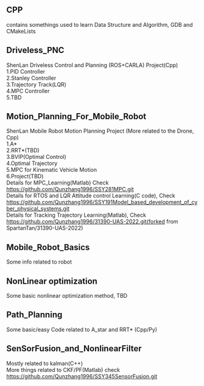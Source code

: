 ## CPP
contains somethings used to learn Data Structure and Algorithm, GDB and CMakeLists
## Driveless_PNC
ShenLan Driveless Control and Planning (ROS+CARLA) Project(Cpp)  
1.PID Controller  
2.Stanley Controller  
3.Trajectory Track(LQR)    
4.MPC Controller  
5.TBD  
## Motion_Planning_For_Mobile_Robot
ShenLan Mobile Robot Motion Planning Project (More related to the Drone, Cpp)    
1.A*  
2.RRT*(TBD)  
3.BVIP(Optimal Control)  
4.Optimal Trajectory  
5.MPC for Kinematic Vehicle Motion  
6.Project(TBD)  
Details for MPC_Learning(Matlab) Check https://github.com/Qunzhang1996/SSY281MPC.git   
Details for RTOS and LQR Attitude control Learning(C code), Check https://github.com/Qunzhang1996/SSY191Model_based_development_of_cyber_physical_systems.git  
Details for Tracking Trajectory Learning(Matlab), Check https://github.com/Qunzhang1996/31390-UAS-2022.git(forked from SpartanTan/31390-UAS-2022)  
## Mobile_Robot_Basics
Some info related to robot  
## NonLinear optimization
Some basic nonlinear optimization method, TBD  
## Path_Planning
Some basic/easy Code related to A_star and RRT* (Cpp/Py)  
## SenSorFusion_and_NonlinearFilter
Mostly related to kalman(C++)  
More things related to CKF/PF(Matlab) check  https://github.com/Qunzhang1996/SSY345SensorFusion.git  
